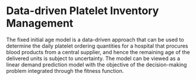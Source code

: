 # Data-driven Platelet Inventory Management
The fixed initial age model is a data-driven approach that can be used to determine the daily platelet ordering quantities for a hospital that procures blood products from a central supplier, and hence the remaining age of the delivered units is subject to uncertainty. The model can be viewed as a linear demand prediction model with the objective of the decision-making problem integrated through the fitness function.
